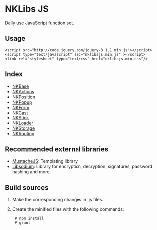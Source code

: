 # NKLibs JS
Daily use JavaScript function set.

## Usage

    <script src="http://code.jquery.com/jquery-3.1.1.min.js"></script>
    <script type="text/javascript" src="nklibsjs.min.js" ></script>
    <link rel="stylesheet" type="text/css" href="nklibsjs.min.css"/>


## Index
* [NKBase](./src/base/base.md)
* [NKActions](./src/actions/actions.md)
* [NKPosition](./src/position/position.md)
* [NKPopup](./src/popup/popup.md)
* [NKForm](./src/form/form.md)
* [NKCast](./src/cast/cast.md)
* [NKStick](./src/stick/stick.md)
* [NKLoader](./src/loader/loader.md)
* [NKStorage](./src/storage/storage.md)
* [NKRouting](./src/routing/routing.md)


## Recommended external libraries
* [MustacheJS](https://github.com/janl/mustache.js): Templating library
* [Libsodium](https://github.com/jedisct1/libsodium.js): Library for encryption, decryption, signatures, password hashing and more.



## Build sources

1. Make the corresponding changes in .js files.
2. Create the minified files with the following commands:

        # npm install
        # grunt
